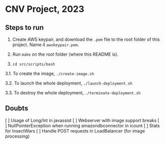 # CNV Project, 2023

## Steps to run

1. Create AWS keypair, and download the `.pem` file to the root folder of this
project. Name it `awskeypair.pem`.

2. Run `make` on the root folder (where this README is).

3. `cd src/scripts/bash`

3.1. To create the image, `./create-image.sh`

3.2. To launch the whole deployment, `./launch-deployment.sh`

3.3. To destroy the whole deployment, `./terminate-deployment.sh`

## Doubts

[ ] Usage of Long/Int in javassist
[ ] Webserver with image support breaks
[ ] NullPointerException when running amazondbconnector in icount
[ ] Stats for InsectWars
[ ] Handle POST requests in LoadBalancer (for image processing)
